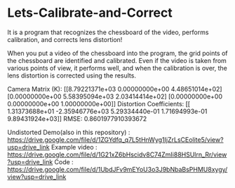 # Lets-Calibrate-and-Correct
It is a program that recognizes the chessboard of the video, performs calibration, and corrects lens distortion!

When you put a video of the chessboard into the program, the grid points of the chessboard are identified and calibrated. Even if the video is taken from various points of view, it performs well, and when the calibration is over, the lens distortion is corrected using the results.

Camera Matrix (K):
 [[8.79221371e+03 0.00000000e+00 4.48651014e+02]
 [0.00000000e+00 5.58395094e+03 2.03414414e+02]
 [0.00000000e+00 0.00000000e+00 1.00000000e+00]]
Distortion Coefficients:
 [[ 1.31373688e+01 -2.35946776e+03  5.29334440e-01  1.71694993e-01   9.89431924e+03]]
RMSE: 0.8601977910393672

Undistorted Demo(also in this repository) : https://drive.google.com/file/d/1ZGYdfq_q7L5tHnWyg1IjZrLsCEolite5/view?usp=drive_link
Example video : https://drive.google.com/file/d/1G21xZ6bHscidv8C74ZmIi88HSUlrn_Rr/view?usp=drive_link
Code : https://drive.google.com/file/d/1UbdJFv9mEYoU3o3J9bNbaBsPHMU8xygy/view?usp=drive_link
